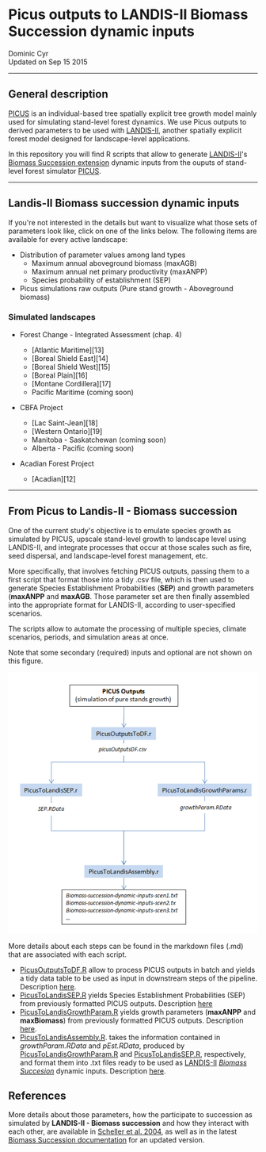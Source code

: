 # Picus outputs to LANDIS-II Biomass Succession dynamic inputs
Dominic Cyr  
Updated on Sep 15 2015

-------

## General description

[PICUS][3] is an individual-based tree spatially explicit tree growth model mainly used for simulating stand-level forest dynamics. We use Picus outputs to derived parameters to be used with [LANDIS-II][1], another spatially explicit forest model designed for landscape-level applications.

In this repository you will find R scripts that allow to generate [LANDIS-II][1]'s [Biomass Succession extension][2] dynamic inputs from the ouputs of stand-level forest simulator [PICUS][3].

-------

## Landis-II Biomass succession dynamic inputs

If you're not interested in the details but want to visualize what those sets of parameters look like, click on one of the links below. The following items are available for every active landscape:

+ Distribution of parameter values among land types
    + Maximum annual aboveground biomass (maxAGB)
    + Maximum annual net primary productivity (maxANPP)
    + Species probability of establishment (SEP)
+ Picus simulations raw outputs (Pure stand growth - Aboveground biomass)

### Simulated landscapes

+ Forest Change - Integrated Assessment (chap. 4)
    + [Atlantic Maritime][13]
    + [Boreal Shield East][14]
    + [Boreal Shield West][15]
    + [Boreal Plain][16]
    + [Montane Cordillera][17]
    + Pacific Maritime (coming soon)
    
+ CBFA Project
    + [Lac Saint-Jean][18]
    + [Western Ontario][19]
    + Manitoba - Saskatchewan (coming soon)
    + Alberta - Pacific (coming soon)

+ Acadian Forest Project
    + [Acadian][12]

-------

## From Picus to Landis-II - Biomass succession 


One of the current study's objective is to emulate species growth as simulated by PICUS, upscale stand-level growth to landscape level using LANDIS-II, and integrate processes that occur at those scales such as fire, seed dispersal, and landscape-level forest management, etc.

More specifically, that involves fetching PICUS outputs, passing them to a first script that format those into a tidy .csv file, which is then used to generate Species Establishment Probabilities (__SEP__) and growth parameters (__maxANPP__ and __maxAGB__. Those parameter set are then finally assembled into the appropriate format for LANDIS-II, according to user-specified scenarios.

The scripts allow to automate the processing of multiple species, climate scenarios, periods, and simulation areas at once.

Note that some secondary (required) inputs and optional are not shown on this figure.


![plot of chunk PicusToLandisWorkflow](figure/PicusToLandisWorkflow.png)


More details about each steps can be found in the markdown files (.md) that are associated with each script.

+ [PicusOutputsToDF.R][4] allow to process PICUS outputs in batch and yields a tidy data table to be used as input in downstream steps of the pipeline. Description [here][5].
+ [PicusToLandisSEP.R][6] yields Species Establishment Probabilities (SEP) from previously formatted PICUS outputs. Description [here][7]
+ [PicusToLandisGrowthParam.R][8] yields growth parameters (**maxANPP** and **maxBiomass**) from previously formatted PICUS outputs. Description [here][9].
+ [PicusToLandisAssembly.R][10]. takes the information contained in *growthParam.RData* and *pEst.RData*, produced by [PicusToLandisGrowthParam.R][8] and [PicusToLandisSEP.R][6], respectively, and format them into .txt files ready to be used as [LANDIS-II][1] [*Biomass Succesion*][2] dynamic inputs. Description [here][11].



## References

More details about those parameters, how the participate to succession as simulated by **LANDIS-II - Biomass succession** and how they interact with each other, are available in [Scheller et al. 2004](http://landscape.forest.wisc.edu/PDF/Scheller_Mladenoff2004_EM.pdf), as well as in the latest [Biomass Succession documentation](http://www.landis-ii.org/extensions/biomass-succession) for an updated version.

[1]: http://www.landis-ii.org/
[2]: http://www.landis-ii.org/extensions/biomass-succession
[3]: http://www.wabo.boku.ac.at/en/waldbau/forschung/fachgebiete/waldoekosystemmodellierung/dynamische-oekosystemmodelle/picus/
[4]: http://github.com/dcyr/Landis-II-SCF/blob/master/PicusOutputsToDF.R
[5]: http://github.com/dcyr/Landis-II-SCF/blob/master/PicusOutputsToDF.md
[6]: http://github.com/dcyr/Landis-II-SCF/blob/master/PicusToLandisSEP.R
[7]: http://github.com/dcyr/Landis-II-SCF/blob/master/PicusToLandisSEP.md
[8]: http://github.com/dcyr/Landis-II-SCF/blob/master/PicusToLandisGrowthParam.R
[9]: http://github.com/dcyr/Landis-II-SCF/blob/master/PicusToLandisGrowthParam.md
[10]: http://github.com/dcyr/Landis-II-SCF/blob/master/PicusToLandisAssembly.R
[11]: http://github.com/dcyr/Landis-II-SCF/blob/master/PicusToLandisAssembly.md
